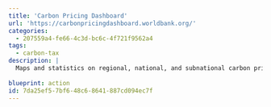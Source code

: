 ```yaml
---
title: 'Carbon Pricing Dashboard'
url: 'https://carbonpricingdashboard.worldbank.org/'
categories:
  - 207559a4-fe66-4c3d-bc6c-4f721f9562a4
tags:
  - carbon-tax
description: |
  Maps and statistics on regional, national, and subnational carbon pricing initiatives.
  
blueprint: action
id: 7da25ef5-7bf6-48c6-8641-887cd094ec7f
---
```

